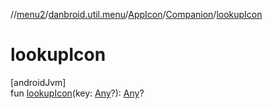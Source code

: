 //[menu2](../../../../index.md)/[danbroid.util.menu](../../index.md)/[AppIcon](../index.md)/[Companion](index.md)/[lookupIcon](lookup-icon.md)

# lookupIcon

[androidJvm]\
fun [lookupIcon](lookup-icon.md)(key: [Any](https://kotlinlang.org/api/latest/jvm/stdlib/kotlin/-any/index.html)?): [Any](https://kotlinlang.org/api/latest/jvm/stdlib/kotlin/-any/index.html)?
